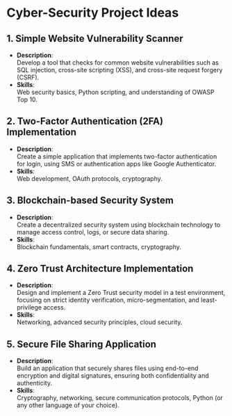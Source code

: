 
# Cyber-Security Project Ideas

## 1. Simple Website Vulnerability Scanner
- **Description**:  
  Develop a tool that checks for common website vulnerabilities such as SQL injection, cross-site scripting (XSS), and cross-site request forgery (CSRF).
- **Skills**:  
  Web security basics, Python scripting, and understanding of OWASP Top 10.

## 2. Two-Factor Authentication (2FA) Implementation
- **Description**:  
  Create a simple application that implements two-factor authentication for login, using SMS or authentication apps like Google Authenticator.
- **Skills**:  
  Web development, OAuth protocols, cryptography.

## 3. Blockchain-based Security System
- **Description**:  
  Create a decentralized security system using blockchain technology to manage access control, logs, or secure data sharing.
- **Skills**:  
  Blockchain fundamentals, smart contracts, cryptography.

## 4. Zero Trust Architecture Implementation
- **Description**:  
  Design and implement a Zero Trust security model in a test environment, focusing on strict identity verification, micro-segmentation, and least-privilege access.
- **Skills**:  
  Networking, advanced security principles, cloud security.

## 5. Secure File Sharing Application
- **Description**:  
  Build an application that securely shares files using end-to-end encryption and digital signatures, ensuring both confidentiality and authenticity.
- **Skills**:  
  Cryptography, networking, secure communication protocols, Python (or any other language of your choice).
